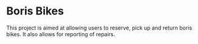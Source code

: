 # Boris Bikes

This project is aimed at allowing users to reserve, pick up and return boris bikes. It also allows for reporting of repairs. 
